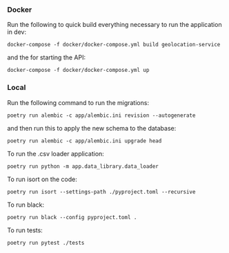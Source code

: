 
### Docker

Run the following to quick build everything necessary to run the application in dev:
```
docker-compose -f docker/docker-compose.yml build geolocation-service
```

and the for starting the API:
```
docker-compose -f docker/docker-compose.yml up
```

### Local

Run the following command to run the migrations:
```
poetry run alembic -c app/alembic.ini revision --autogenerate
```
and then run this to apply the new schema to the database:
```
poetry run alembic -c app/alembic.ini upgrade head
```

To run the .csv loader application:
```
poetry run python -m app.data_library.data_loader
```

To run isort on the code:
```
poetry run isort --settings-path ./pyproject.toml --recursive 
```

To run black:
```
poetry run black --config pyproject.toml .
```

To run tests:
```
poetry run pytest ./tests
```